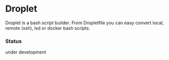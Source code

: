 # Droplet

Droplet is a bash script builder. From Dropletfile you can easy convert local, remote (ssh), lxd or docker bash scripts.

### Status

under development